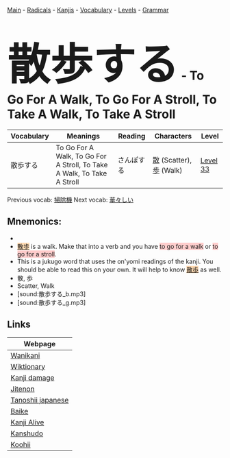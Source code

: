 <style> bigfont {font-size: 100px}</style>
[Main](../README.md) -
[Radicals](../radicals.md) -
[Kanjis](../kanjis.md) -
[Vocabulary](../vocabulary.md) -
[Levels](../levels.md) -
[Grammar](../grammar.md)
# <bigfont> 散歩する</bigfont> - To Go For A Walk, To Go For A Stroll, To Take A Walk, To Take A Stroll 

| Vocabulary | Meanings | Reading | Characters | Level |
| --- | --- | --- | --- | --- |
| 散歩する | To Go For A Walk, To Go For A Stroll, To Take A Walk, To Take A Stroll | さんぽする |  [散](../kanjis/散.md) (Scatter), [歩](../kanjis/歩.md) (Walk) | [Level 33](../levels/wk_level33.md) |

Previous vocab: [掃除機](掃除機.md) Next vocab: [華々しい](華々しい.md) 

## Mnemonics:

* 
* <span style="background-color:#fed8b1"> [散歩](https://jisho.org/search/散歩)</span> is a walk. Make that into a verb and you have <span style="background-color:#ffcccb"> to go for a walk</span> or <span style="background-color:#ffcccb"> to go for a stroll</span>.
* This is a jukugo word that uses the on'yomi readings of the kanji. You should be able to read this on your own. It will help to know <span style="background-color:#fed8b1"> [散歩](https://jisho.org/search/散歩)</span> as well.
* 散, 歩
* Scatter, Walk
* [sound:散歩する_b.mp3]
* [sound:散歩する_g.mp3]


## Links 

| Webpage |
| --- |
| [Wanikani          ](https://www.wanikani.com/kanji/散歩する) |
| [Wiktionary        ](https://en.wiktionary.org/wiki/散歩する) |
| [Kanji damage      ](http://www.kanjidamage.com/kanji/search?utf8=✓&q=散歩する) |
| [Jitenon           ](https://jitenon.com/kanji/散歩する) |
| [Tanoshii japanese ](https://www.tanoshiijapanese.com/dictionary/kanji.cfm?k=散歩する) |
| [Baike             ](https://baike.baidu.com/item/散歩する) |
| [Kanji Alive       ](https://app.kanjialive.com/散歩する) |
| [Kanshudo          ](https://www.kanshudo.com/searchmn?q=散歩する) |
| [Koohii            ](https://kanji.koohii.com/study/kanji/散歩する) |
